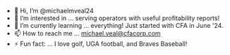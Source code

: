 - 👋 Hi, I’m @michaelmveal24
- 👀 I’m interested in ... serving operators with useful profitability reports!
- 🌱 I’m currently learning ... everything! Just started with CFA in June '24.
- 📫 How to reach me ... michael.veal@cfacorp.com
- ⚡ Fun fact: ... I love golf, UGA football, and Braves Baseball! 

<!---
michaelmveal24/michaelmveal24 is a ✨ special ✨ repository because its `README.md` (this file) appears on your GitHub profile.
You can click the Preview link to take a look at your changes.
--->
